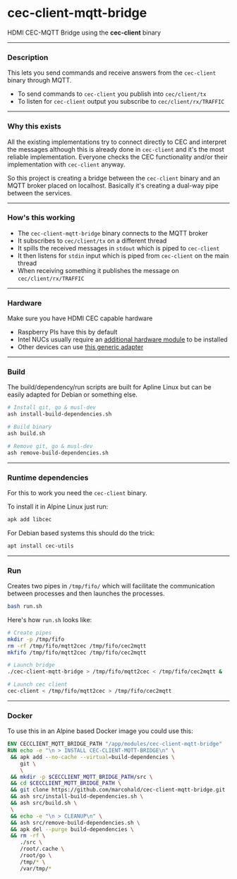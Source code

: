 # cec-client-mqtt-bridge
HDMI CEC-MQTT Bridge using the **cec-client** binary

--------------------------------------------------------------------------------

### Description

This lets you send commands and receive answers from the `cec-client` binary
through MQTT.

 - To send commands to `cec-client` you publish into `cec/client/tx`
 - To listen for `cec-client` output you subscribe to `cec/client/rx/TRAFFIC`

--------------------------------------------------------------------------------

### Why this exists

All the existing implementations try to connect directly to CEC and interpret
the messages although this is already done in `cec-client` and it's the most
reliable implementation. Everyone checks the CEC functionality and/or their
implementation with `cec-client` anyway.

So this project is creating a bridge between the `cec-client` binary and an MQTT
broker placed on localhost. Basically it's creating a dual-way pipe between the
services.

--------------------------------------------------------------------------------

### How's this working

 - The `cec-client-mqtt-bridge` binary connects to the MQTT broker
 - It subscribes to `cec/client/tx` on a different thread
 - It spills the received messages in `stdout` which is piped to `cec-client`
 - It then listens for `stdin` input which is piped from `cec-client` on the
   main thread
 - When receiving something it publishes the message on `cec/client/rx/TRAFFIC`

--------------------------------------------------------------------------------

### Hardware

Make sure you have HDMI CEC capable hardware

 - Raspberry PIs have this by default
 - Intel NUCs usually require an [additional hardware module](https://www.pulse-eight.com/p/154/intel-nuc-hdmi-cec-adapter) to be installed
 - Other devices can use [this generic adapter](https://www.pulse-eight.com/p/104/usb-hdmi-cec-adapter)

--------------------------------------------------------------------------------

### Build

The build/dependency/run scripts are built for Apline Linux but can be easily
adapted for Debian or something else.

```bash
# Install git, go & musl-dev
ash install-build-dependencies.sh

# Build binary
ash build.sh

# Remove git, go & musl-dev
ash remove-build-dependencies.sh
```

--------------------------------------------------------------------------------

### Runtime dependencies

For this to work you need the `cec-client` binary.

To install it in Alpine Linux just run:

```bash
apk add libcec
```

For Debian based systems this should do the trick:

```bash
apt install cec-utils
```

--------------------------------------------------------------------------------

### Run

Creates two pipes in `/tmp/fifo/` which will facilitate the communication
between processes and then launches the processes.

```bash
bash run.sh
```

Here's how `run.sh` looks like:

```bash
# Create pipes
mkdir -p /tmp/fifo
rm -rf /tmp/fifo/mqtt2cec /tmp/fifo/cec2mqtt
mkfifo /tmp/fifo/mqtt2cec /tmp/fifo/cec2mqtt

# Launch bridge
./cec-client-mqtt-bridge > /tmp/fifo/mqtt2cec < /tmp/fifo/cec2mqtt &

# Launch cec client
cec-client < /tmp/fifo/mqtt2cec > /tmp/fifo/cec2mqtt

```

--------------------------------------------------------------------------------

### Docker

To use this in an Alpine based Docker image you could use this:

```dockerfile
ENV CECCLIENT_MQTT_BRIDGE_PATH "/app/modules/cec-client-mqtt-bridge"
RUN echo -e "\n > INSTALL CEC-CLIENT-MQTT-BRIDGE\n" \
 && apk add --no-cache --virtual=build-dependencies \
    git \
    \
 && mkdir -p $CECCLIENT_MQTT_BRIDGE_PATH/src \
 && cd $CECCLIENT_MQTT_BRIDGE_PATH \
 && git clone https://github.com/marcohald/cec-client-mqtt-bridge.git ./src \
 && ash src/install-build-dependencies.sh \
 && ash src/build.sh \
 \
 && echo -e "\n > CLEANUP\n" \
 && ash src/remove-build-dependencies.sh \
 && apk del --purge build-dependencies \
 && rm -rf \
    ./src \
    /root/.cache \
    /root/go \
    /tmp/* \
    /var/tmp/*
```
